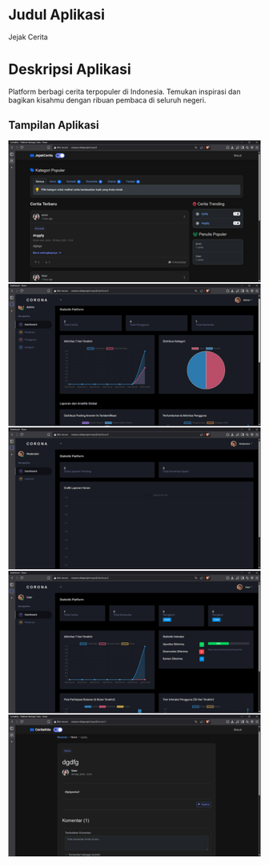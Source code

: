 # Judul Aplikasi

Jejak Cerita

# Deskripsi Aplikasi
Platform berbagi cerita terpopuler di Indonesia. Temukan inspirasi dan bagikan kisahmu dengan ribuan pembaca di seluruh negeri.

## Tampilan Aplikasi

![Screenshot Halaman Home](public/img/home.png)
![Screenshot Halaman Admin Dashboard](public/img/admin_dashboard.png)
![Screenshot Halaman Moderator Dashboard](public/img/moderator_dashboard.png)
![Screenshot Halaman Regular User Dashboard](public/img/regular_user_dashboard.png)
![Screenshot Halaman Detail dan Komentar](public/img/detail_komentar.png)
